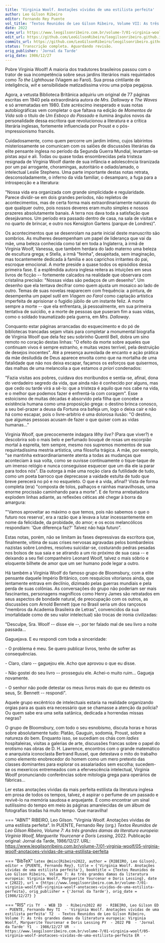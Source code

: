 ```yaml
---
title: 'Virginia Woolf. Anotações vívidas de uma estilista perfeita'
author: Leo Gilson Ribeiro
editor: Fernando Rey Puente
vol_title: 'Textos Reunidos de Leo Gilson Ribeiro, Volume VII: As três grandes damas da literatura europeia: Virginia Woolf, Marguerite Yourcenar e Doris Lessing'
date: 2022
view_url: https://www.leogilsonribeiro.com.br/volume-7/01-virginia-woolf/05-virginia-woolf-anotacoes-vividas-de-uma-estilista-perfeita
edit_url: https://github.com/LeoGilsonRibeiro/leogilsonribeiro.github.io/edit/main/docs/markdown/volume-7/01-virginia-woolf/05-virginia-woolf-anotacoes-vividas-de-uma-estilista-perfeita.md
commits_url: https://github.com/LeoGilsonRibeiro/leogilsonribeiro.github.io/commits/main/docs/markdown/volume-7/01-virginia-woolf/05-virginia-woolf-anotacoes-vividas-de-uma-estilista-perfeita.md
status: Transcrição completa. Aguardando revisão.
orig_publisher: 'Jornal da Tarde'
orig_date: 1986/12/27
---
```


Pobre Virginia Woolf! A maioria dos tradutores brasileiros passou com o trator de sua incompetência sobre seus jardins literários mais requintados como *To the Lighthouse* (Viagem ao Farol). Sua prosa cintilante de inteligência, *wit* e sensibilidade matizadíssima virou uma polpa pegajosa.

Agora, a vetusta Biblioteca Britânica adquiriu um original de 77 páginas escritas em 1940 pela extraordinária autora de *Mrs. Dalloway* e *The Waves* e só arrematadas em 1980. Este acréscimo inesperado e suas notas autobiográficas vem completar o que faltava na edição de *Momentos de Vida* sob o título de *Um Esboço do Passado* e ilumina ângulos novos da personalidade dessa escritora que revolucionou a literatura e a crítica literária inglesas, fortemente influenciada por Proust e o pós-impressionismo francês.

Cuidadosamente, como quem percorre um jardim íntimo, cujos labirintos misteriosamente se comunicam com os salões de discussões literárias da elite pensante inglesa no período da Segunda Guerra Mundial, levantam-se pistas aqui e ali. Todas ou quase todas ensombrecidas pela tristeza resignada de Virginia Woolf diante de sua infância e adolescência tiranizada por um pai arrogante, choramingas, autoritário e odiado/amado, o intelectual Leslie Stephens. Uma parte importante destas notas retrata, desconsoladamente, o inferno da vida familiar, o desamparo, a fuga para a introspecção e a literatura:

"Nossa vida era organizada com grande simplicidade e regularidade. Parece dividir-se em dois grandes períodos, não repletos de acontecimentos, mas de certa forma mais extraordinariamente naturais do que qualquer outro, pois nossos deveres eram muito simples e nossos prazeres absolutamente banais. A terra nos dava toda a satisfação que desejávamos. Um período era passado dentro de casa, na sala de visitas e no quarto de brincar, e outro nos Kensigton Gartens (parque de Londres)".

Os acontecimentos que se desenrolam na parte inicial deste manuscrito são sombrios. As mulheres desempenham um papel de liderança que vai da mãe, uma beleza conhecida como tal em toda a Inglaterra, à irmã de Virginia Woolf, Vanessa, que também herdara do lado materno uma beleza de escultura grega; e Stella, a irmã "feinha", desajeitada, sem imaginação, mas tocantemente dedicada à família e aos caprichos irritantes do pai, escroque emocional. A morte preside a quase todos os episódios dessa primeira fase. E a esplêndida autora inglesa reitera as intuições em seus livros de ficção -- fortemente calcados na realidade que observara com cristalina precisão: "Nossas vidas são pedaços de um desenho". Um desenho que ela tentava decifrar como quem ajusta um mosaico ao lado de outro. Temas de suas novelas reaparecem com frequência: a pintura, de desempenha um papel sutil em *Viagem ao Farol* como captação artística imperfeita de aprisionar o fugidio júbilo de um instante feliz. A morte sempre a morte -- que ela enfrentara, já pessoalmente, em sua primeira tentativa de suicídio, e a morte de pessoas que puseram fim a suas vidas, como o soldado traumatizado pela guerra, em *Mrs. Dalloway*.

Conquanto estar páginas arrancadas do esquecimento e do pó de bibliotecas trancadas sejam vitais para completar a monumental biografia de Virginia Woolf que dela fez seu sobrinho Quentil Bell, dobra um sino remoto no coração destas linhas: "O efeito da morte sobre aqueles que continuam vivos é sempre estranho, e muitas vezes terrível, pela destruição de desejos inocentes". Até a presença aureolada de encanto e ação prática da mãe desiludida de Deus aparece envolta como que na mortalha de uma fatalidade que não nos deixa escapar, façamos os esforços que quisermos, das malhas de uma melancolia a que estamos *a priori* condenados:

"Fazia visitas aos pobres, cuidava dos moribundos e sentia-se, afinal, dona do verdadeiro segredo da vida, que ainda não é conhecido por alguns, mas que cedo ou tarde virá a sê-lo: que a tristeza é aquilo que nos cabe na vida, e o melhor que podemos fazer é enfrentá-la com coragem". Esse estoicismo de muitas décadas é absorvido pela filha que concebe a existência humana como uma proposição grega: o destino brinca conosco, a seu bel-prazer a deusa da Fortuna ora bafeja um, logo o deixa cair e não há como escapar, pois o livre-arbítrio é uma dolorosa ilusão: "O destino, que algumas pessoas acusam de fazer o que quiser com as vidas humanas\..."

Virginia Woolf, que precocemente indagara *Why live?* (Para que viver?) e descobrira sob o mais belo e perfumado bouquê de rosas um escorpião mortal à espreita, tem sempre, mesmo nos supremos momentos de sua requintadíssima mestria artística, uma filosofia trágica. A mãe, por exemplo, "se mantinha extraordinariamente atenta a todas as mudanças que aconteciam à sua volta, como se ouvisse continuamente o tique-taque de um imenso relógio e nunca conseguisse esquecer que um dia ele ia parar para todos nós". Ela outorga à mãe uma noção clara da futilidade de tudo, como um poeta barroco que deprecasse a vaidade estulta de tudo que breve perecerá no pó e no esqueleto. O que é a vida, afinal? Vista de forma completa (era) "composta de tolos, palhaços e rainhas maravilhosas, uma enorme procissão caminhando para a morte". E de forma arrebatadora explodem linhas adiante, as reflexões céticas até chegar à borra da amargura:

"'Vamos aproveitar ao máximo o que temos, pois não sabemos o que o futuro nos reserva', era a razão que a levava a lutar incessantemente em nome da felicidade, da probidade, do amor; e os ecos melancólicos respondiam: 'Que diferença faz?' Talvez não haja futuro".

Estas notas, porém, não se limitam às fases depressivas da escritora que, finalmente, vítima de suas crises nervosas agravadas pelos bombardeios nazistas sobre Londres, resolveu suicidar-se, costurando pedras pesadas nos bolsos de sua saia e se atirando a um rio próximo de sua casa -- e deixando a seu fiel companheiro Leonard Woolf, talvez o mais sóbrio e eloquente bilhete de amor que um ser humano pode legar a outro.

Há também a Virginia Woolf do famoso grupo de Bloomsbury, com a elite pensante daquele Império Britânico, com resquícios vitorianos ainda, que lentamente entrava em declínio, dizimado pelas guerras mundiais e pela perda de suas colônias. As conversações do grupo não poderiam ser mais fascinantes, personagens magníficos como Henry James são retratados em seus aspectos de bondade natural, de preocupação com os outros, as discussões com Arnold Bennett (que no Brasil seria um dos rançosos "membros da Academia Brasileira de Letras", convencidos da sua imortalidade como de seu valor intelectual) são trocas de ironia civilizadas:

"Desculpe, Sra. Woolf -- disse ele --, por ter falado mal de seu livro a noite passada\...

Gaguejava. E eu respondi com toda a sinceridade:

\- O problema é meu. Se quero publicar livros, tenho de sofrer as consequências.

\- Claro, claro -- gaguejou ele. Acho que aprovou o que eu disse.

\- Não gostei do seu livro -- prosseguiu ele. Achei-o muito ruim\... Gagueja novamente.

\- O senhor não pode detestar os meus livros mais do que eu detesto os seus, Sr. Bennett -- respondi".

Aquele grupo excêntrico de intelectuais estaria na realidade organizando orgias para as quais era necessário que se chamasse a atenção da polícia? Ou quem sabe era uma seita satânica, dedicada a horrendas missas negras?

O grupo de Bloomsbury, com todo o seu esnobismo, discuta horas e horas sobre absolutamente tudo: Platão, Gauguin, sodomia, Proust, sobre a natureza do bem. Enquanto isso, se sucediam os chás com *ladies* hospitaleiras, visitas a galerias de arte, discussões francas sobre o papel do erotismo nas obras de D. H. Lawrence, encontros com o grande matemático e anarquista iconoclasta Bertrand Russel, que detestava o mito do trabalho como elemento enobrecedor do homem como um mero pretexto das classes dominantes para explorar os assalariados sem escolha; sucedem-se os mexericos entremeados com a efervescência intelectual, Virginia Woolf pronunciando conferências sobre mitologia grega para operários de fábricas\...

Ler estas anotações vívidas da mais perfeita estilista da literatura inglesa em prosa de todos os tempos, talvez, é aspirar o perfume de um passado e revivê-lo na memória saudosa e arquejante. É como encontrar um sinal sutilíssimo do tempo em meio às páginas amarelecidas de um álbum de fotografias tiradas há muito tempo. Que maravilha!


=== "ABNT"
    RIBEIRO, Leo Gilson. "Virginia Woolf. Anotações vívidas de uma estilista perfeita". In PUENTE, Fernando Rey (org.) <em>Textos Reunidos de Leo Gilson Ribeiro, Volume 7: As três grandes damas da literatura europeia: Virginia Woolf, Marguerite Yourcenar e Doris Lessing</em>, 2022. Publicação original: Jornal da Tarde, 1986/12/27. URL: <a href="stable_url">https://www.leogilsonribeiro.com.br/volume-7/01-virginia-woolf/05-virginia-woolf-anotacoes-vividas-de-uma-estilista-perfeita</a>

=== "BibTeX"
    ```latex
    @misc{Ribeiro2022,
    author = {RIBEIRO, Leo Gilson},
    editor = {PUENTE, Fernando Rey},
    title = {'Virginia Woolf. Anotações vívidas de uma estilista perfeita'},
    booktitle = {Textos Reunidos de Leo Gilson Ribeiro, Volume 7: As três grandes damas da literatura europeia: Virginia Woolf, Marguerite Yourcenar e Doris Lessing},
    date = {2022},
    url = {https://www.leogilsonribeiro.com.br/volume-7/01-virginia-woolf/05-virginia-woolf-anotacoes-vividas-de-uma-estilista-perfeita},
    orig_publisher = {'Jornal da Tarde'},
    orig_date = {1986/12/27}
    }
    ```

=== "RIS"
    ```ris
    TY  - WEB
    ID  - Ribeiro2022
    AU  - RIBEIRO, Leo Gilson
    ED  - PUENTE, Fernando Rey
    TI  - 'Virginia Woolf. Anotações vívidas de uma estilista perfeita'
    T2  - Textos Reunidos de Leo Gilson Ribeiro, Volume 7: As três grandes damas da literatura europeia: Virginia Woolf, Marguerite Yourcenar e Doris Lessing
    PY  - 2022
    PB  - 'Jornal da Tarde'
    Y1  - 1986/12/27
    UR  - https://www.leogilsonribeiro.com.br/volume-7/01-virginia-woolf/05-virginia-woolf-anotacoes-vividas-de-uma-estilista-perfeita
    ER  - 
    ```
